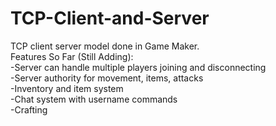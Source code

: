 # TCP-Client-and-Server
TCP client server model done in Game Maker.<br />
Features So Far (Still Adding):<br />
-Server can handle multiple players joining and disconnecting<br />
-Server authority for movement, items, attacks<br />
-Inventory and item system<br />
-Chat system with username commands<br />
-Crafting
